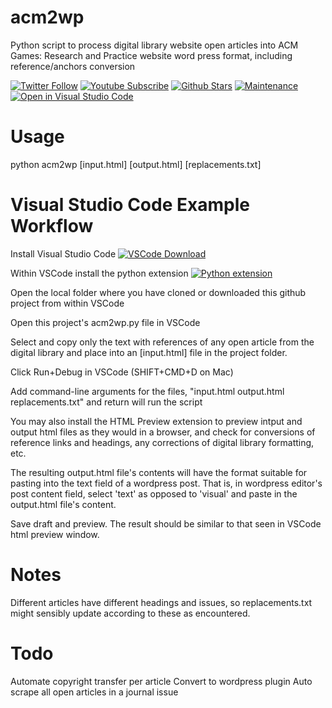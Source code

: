 # acm2wp
Python script to process digital library website open articles into ACM Games: Research and Practice website word press format, including reference/anchors conversion

[![Twitter Follow](https://img.shields.io/twitter/follow/GamesACM.svg?style=social&label=Follow)](https://twitter.com/GamesACM)
[![Youtube Subscribe](https://img.shields.io/youtube/channel/subscribers/UCfdm-h_KkO1GumtqLUGWfFw?style=social)](https://www.youtube.com/channel/UCfdm-h_KkO1GumtqLUGWfFw?sub_confirmation=1)
[![Github Stars](https://img.shields.io/github/stars/farpeek/acm2wp?style=social)](https://github.com/farpeek/acm2wp/stargazers)
[![Maintenance](https://img.shields.io/badge/Maintained%3F-yes-brightgreen.svg)](https://github.com/farpeek/acm2wp/graphs/commit-activity)
[![Open in Visual Studio Code](https://img.shields.io/badge/-Open%20in%20VSCode-007acc?logo=Visual+Studio+Code&logoColor=FFFFFF)](https://vscode.dev/github/farpeek/acm2wp)

# Usage

python acm2wp [input.html] [output.html] [replacements.txt]

# Visual Studio Code Example Workflow

Install Visual Studio Code [![VSCode Download](https://img.shields.io/badge/-VSCode%20Download-007acc?logo=Visual+Studio+Code&logoColor=FFFFFF)](https://code.visualstudio.com/download)

Within VSCode install the python extension [![Python extension](https://img.shields.io/badge/-Python%20Extension-007acc?logo=Python+Extension&logoColor=FFFFFF)](https://marketplace.visualstudio.com/items?itemName=ms-python.python)

Open the local folder where you have cloned or downloaded this github project from within VSCode

Open this project's acm2wp.py file in VSCode

Select and copy only the text with references of any open article from the digital library and place into an [input.html] file in the project folder.

Click Run+Debug in VSCode (SHIFT+CMD+D on Mac)

Add command-line arguments for the files, "input.html output.html replacements.txt" and return will run the script

You may also install the HTML Preview extension to preview intput and output html files as they would in a browser, and check for conversions of reference links and headings, any corrections of digital library formatting, etc.

The resulting output.html file's contents will have the format suitable for pasting into the text field of a wordpress post.
That is, in wordpress editor's post content field, select 'text' as opposed to 'visual' and paste in the output.html file's content.

Save draft and preview. The result should be similar to that seen in VSCode html preview window.


# Notes

Different articles have different headings and issues, so replacements.txt might sensibly update according to these as encountered.

# Todo

Automate copyright transfer per article
Convert to wordpress plugin
Auto scrape all open articles in a journal issue


